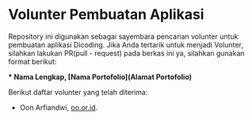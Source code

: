# Volunter Pembuatan Aplikasi
Repository ini digunakan sebagai sayembara pencarian volunter untuk pembuatan aplikasi Dicoding. Jika Anda tertarik untuk menjadi Volunter, silahkan lakukan PR(pull - request) pada berkas ini ya, silahkan gunakan format berikut:

**\* Nama Lengkap, [Nama Portofolio](Alamat Portofolio)**

Berikut daftar volunter yang telah diterima:
* Oon Arfiandwi, [oo.or.id](https://oo.or.id).

